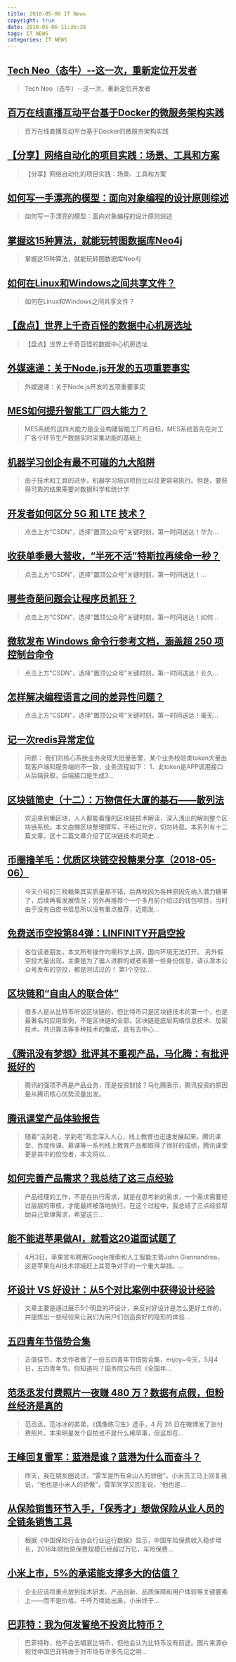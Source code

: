 ```yaml
---
title: 2018-05-06 IT News
copyright: true
date: 2018-05-06 11:36:38
tags: IT NEWS
categories: IT NEWS
---
```


 ## [Tech Neo（态牛）--这一次，重新定位开发者](http://news.51cto.com/art/201805/572372.htm)
 > Tech Neo（态牛）--这一次，重新定位开发者
 ## [百万在线直播互动平台基于Docker的微服务架构实践](http://cloud.51cto.com/art/201805/572288.htm)
 > 百万在线直播互动平台基于Docker的微服务架构实践
 ## [【分享】网络自动化的项目实践：场景、工具和方案](http://network.51cto.com/art/201805/572337.htm)
 > 【分享】网络自动化的项目实践：场景、工具和方案
 ## [如何写一手漂亮的模型：面向对象编程的设计原则综述](http://zhuanlan.51cto.com/art/201805/572173.htm)
 > 如何写一手漂亮的模型：面向对象编程的设计原则综述
 ## [掌握这15种算法，就能玩转图数据库Neo4j](http://database.51cto.com/art/201805/572160.htm)
 > 掌握这15种算法，就能玩转图数据库Neo4j
 ## [如何在Linux和Windows之间共享文件？](http://os.51cto.com/art/201805/572079.htm)
 > 如何在Linux和Windows之间共享文件？
 ## [【盘点】世界上千奇百怪的数据中心机房选址](http://server.51cto.com/BuildDC-572269.htm)
 > 【盘点】世界上千奇百怪的数据中心机房选址
 ## [外媒速递：关于Node.js开发的五项重要事实](http://zhuanlan.51cto.com/art/201805/572147.htm)
 > 外媒速递：关于Node.js开发的五项重要事实
 ## [MES如何提升智能工厂四大能力？](http://www.cioage.com/art/201805/572375.htm)
 > MES系统的这四大能力是企业构建智能工厂的目标，MES系统首先在对工厂各个环节生产数据实时采集功能的基础上
 ## [机器学习创企有最不可碰的九大陷阱](http://www.cioage.com/art/201805/572376.htm)
 > 由于技术和工具的进步，机器学习培训项目比以往更容易执行。但是，要获得可靠的结果需要对数据科学和统计学
 ## [开发者如何区分 5G 和 LTE 技术？](https://blog.csdn.net/csdnnews/article/details/80211497)
 > 点击上方“CSDN”，选择“置顶公众号”关键时刻，第一时间送达！华为...
 ## [收获单季最大营收，“半死不活”特斯拉再续命一秒？](https://blog.csdn.net/csdnnews/article/details/80211500)
 > 点击上方“CSDN”，选择“置顶公众号”关键时刻，第一时间送达！﻿﻿...
 ## [哪些奇葩问题会让程序员抓狂？](https://blog.csdn.net/csdnnews/article/details/80211501)
 > 点击上方“CSDN”，选择“置顶公众号”关键时刻，第一时间送达！如何...
 ## [微软发布 Windows 命令行参考文档，涵盖超 250 项控制台命令](https://blog.csdn.net/csdnnews/article/details/80211502)
 > 点击上方“CSDN”，选择“置顶公众号”关键时刻，第一时间送达！长久...
 ## [怎样解决编程语言之间的差异性问题？](https://blog.csdn.net/csdnnews/article/details/80211503)
 > 点击上方“CSDN”，选择“置顶公众号”关键时刻，第一时间送达！毫无...
 ## [记一次redis异常定位](https://www.jianshu.com/p/9d043bbdce19)
 > 问题： 我们的核心系统业务突现大批量告警，某个业务校验类token大量出现客户端和服务端的不一致，业务流程如下： 1、此token是APP调用接口从后端获取，后端接口是生成3...
 ## [区块链简史（十二）：万物信任大厦的基石——散列法](https://www.jianshu.com/p/199a6c88c9d3)
 > 欢迎来到懒区块，人人都能看懂的区块链技术解读，深入浅出的解剖整个区块链系统。本文由懒区块整理撰写，不经过允许，切勿转载。本系列有十二篇文章，这十二篇文章介绍了区块链技术的简史...
 ## [币圈撸羊毛：优质区块链空投糖果分享（2018-05-06）](https://www.jianshu.com/p/6558ca7e1fbb)
 > 今天介绍的三枚糖果其实质量都不错，后两枚因为各种原因先纳入潜力糖果了，后续再看发展情况；另外再推荐个一个多月前介绍过的钱包项目，当时由于没有白皮书信息所以没有重点推荐，近期发...
 ## [免费送币空投第84弹：LINFINITY开启空投](https://www.jianshu.com/p/e5b76254bbeb)
 > 各位读者朋友，本文所有操作均需科学上网，国内环境无法打开。 另外假空投大量出现，主要是为了骗人进群的或者索要一些身份信息，请认准本公众号发布的空投，都是测试过的！ 第1个空投...
 ## [区块链和“自由人的联合体”](https://www.jianshu.com/p/010ddd6a2b13)
 > 很多人是从比特币听说区块链的，但比特币只是区块链技术的第一个，也是最著名的应用案例，不是区块链的全部。区块链是底层网络信息技术、加密技术、共识算法等多种技术的集成，具有去中心...
 ## [《腾讯没有梦想》批评其不重视产品，马化腾：有批评挺好的](http://www.lanjingtmt.com/news/detail/34738.shtml)
 > 腾讯的强项不再是产品业务，而是投资财技？马化腾表示，腾讯投资的原因是从腾讯核心优势流量出发。
 ## [腾讯课堂产品体验报告](http://www.woshipm.com/evaluating/1012691.html)
 > 随着“活到老，学到老”观念深入人心，线上教育也迅速发展起来。腾讯课堂、百度传课、慕课等一系列线上教育产品都取得了很好的成绩，腾讯课堂更是其中的佼佼者，本文将以...
 ## [如何完善产品需求？我总结了这三点经验](http://www.woshipm.com/pmd/1016317.html)
 > 产品经理的工作，不是在执行需求，就是在思考新的需求，一个需求需要经过层层的审核，才能最终被落地执行。在这个过程中，我总结了三点经验帮助自己管理需求，希望这三...
 ## [能不能进苹果做AI，就看这20道面试题了](http://www.pmtoo.com/article/45797.html)
 > 4月3日，苹果宣布聘用Google搜索和人工智能主管John Giannandrea，这是苹果在AI技术领域赶上其竞争对手的一个重大举措。...
 ## [坏设计 VS 好设计：从5个对比案例中获得设计经验](http://www.pmtoo.com/article/45782.html)
 > 文章主要是通过展示5个明显的坏设计，来反衬好设计是怎么更好工作的，并提炼出一些经验来让我们为用户们创造良好的隐形的体验...
 ## [五四青年节借势合集](http://www.pmtoo.com/article/45758.html)
 > 正值佳节，本文作者做了一份五四青年节借势合集，enjoy~今天，5月4日，五四青年节。你知道吗？国务院公布的《全国年...
 ## [范丞丞发付费照片一夜赚 480 万？数据有点假，但粉丝经济是真的](http://www.pmtoo.com/article/45751.html)
 > 范丞丞，范冰冰的弟弟，《偶像练习生》选手，4 月 26 日在微博发了张付费照片。本来明星发个自拍也不是什么稀罕事，但这却在...
 ## [王峰回复雷军：蓝港是谁？蓝港为什么而奋斗？](http://www.pmtoo.com/article/45747.html)
 > 昨天，我在朋友圈说过，“雷军是所有金山人的骄傲”。小米员工马上回复我说，“他也是小米人的骄傲”，雷军同学又回复说，“他也是...
 ## [从保险销售环节入手，「保秀才」想做保险从业人员的全链条销售工具](http://www.pmtoo.com/article/45744.html)
 > 根据《中国保险行业协会行业运行数据》显示，中国车险保费收入稳步增长，2016年财险原保费规模已经超过万亿，车险保费...
 ## [小米上市，5%的承诺能支撑多大的估值？](http://www.pmtoo.com/article/45740.html)
 > 企业应该将重点放到技术研发、产品创新、品质保障和用户体验等关键要素上——而不是价格。千呼万唤始出来，小米终于...
 ## [巴菲特：我为何发誓绝不投资比特币？](http://www.pmtoo.com/article/45737.html)
 > 巴菲特称，他不会去唱衰比特币，但他会认为比特币没有前途。图片来源@视觉中国巴菲特由于对市场有许多先见之明...

    